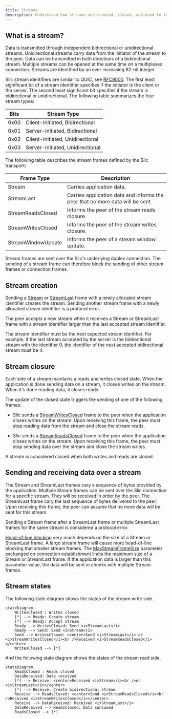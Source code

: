 ```yaml
---
title: Streams
description: Understand how streams are created, closed, and used to transmit data.
---
```


## What is a stream?

Data is transmitted through independent bidirectional or unidirectional streams. Unidirectional streams carry data from
the initiator of the stream to the peer. Data can be transmitted in both directions of a bidirectional stream. Multiple
streams can be opened at the same time on a multiplexed connection. Streams are identified by an ever increasing 62-bit
integer.

Slic stream identifiers are similar to QUIC, see [RFC9000][rfc9000]. The first least significant bit of a stream
identifier specifies if the initiator is the client or the server. The second least significant bit specifies if the
stream is bidirectional or unidirectional. The following table summarizes the four stream types:

| Bits | Stream Type                      |
| ---- | -------------------------------- |
| 0x00 | Client-Initiated, Bidirectional  |
| 0x01 | Server-Initiated, Bidirectional  |
| 0x02 | Client-Initiated, Unidirectional |
| 0x03 | Server-Initiated, Unidirectional |

The following table describes the stream frames defined by the Slic transport:

| Frame Type         | Description                                                                   |
| ------------------ | ----------------------------------------------------------------------------- |
| Stream             | Carries application data.                                                     |
| StreamLast         | Carries application data and informs the peer that no more data will be sent. |
| StreamReadsClosed  | Informs the peer of the stream reads closure.                                 |
| StreamWritesClosed | Informs the peer of the stream writes closure.                                |
| StreamWindowUpdate | Informs the peer of a stream window update.                                   |

Stream frames are sent over the Slic's underlying duplex connection. The sending of a stream frame can therefore block
the sending of other stream frames or connection frames.

## Stream creation

Sending a [Stream][stream-frame] or [StreamLast][stream-last-frame] frame with a newly allocated stream identifier
creates the stream. Sending another stream frame with a newly allocated stream identifier is a protocol error.

The peer accepts a new stream when it receives a Stream or StreamLast frame with a stream identifier larger than the
last accepted stream identifier.

The stream identifier must be the next expected stream identifier. For example, if the last stream accepted by the
server is the bidirectional stream with the identifier 0, the identifier of the next accepted bidirectional stream must
be 4.

## Stream closure

Each side of a stream maintains a reads and writes closed state. When the application is done sending data on a stream,
it closes writes on the stream. When it's done reading data, it closes reads.

The update of the closed state triggers the sending of one of the following frames:

- Slic sends a [StreamWritesClosed][stream-writes-closed-frame] frame to the peer when the application closes writes on
  the stream. Upon receiving this frame, the peer must stop reading data from the stream and close the stream reads.

- Slic sends a [StreamReadsClosed][stream-reads-closed-frame] frame to the peer when the application closes writes on
  the stream. Upon receiving this frame, the peer must stop sending data over the stream and close the stream writes.

A stream is considered closed when both writes and reads are closed.

## Sending and receiving data over a stream

The Stream and StreamLast frames cary a sequence of bytes provided by the application. Multiple Stream frames can be
sent over the Slic connection for a specific stream. They will be received in order by the peer. The StreamLast frame
cary the last sequence of bytes delivered to the peer. Upon receiving this frame, the peer can assume that no more data
will be sent for this stream.

Sending a Stream frame after a StreamLast frame or multiple StreamLast frames for the same stream is considered a
protocol error.

[Head-of-line blocking][hol] very much depends on the size of a Stream or StreamLast frame. A large stream frame will
cause more head-of-line blocking that smaller stream frames. The [MaxStreamFrameSize][connection-parameters] parameter
exchanged on connection establishment limits the maximum size of a Stream or StreamLast frame. If the application data
is larger than this parameter value, the data will be sent in chunks with multiple Stream frames.

## Stream states

The following state diagram shows the states of the stream write side.

```mermaid
stateDiagram
    WritesClosed : Writes closed
    [*] --> Ready: Create stream
    [*] --> Ready: Accept stream
    Ready --> WritesClosed: Send <i>StreamLast</i>
    Ready --> Send: Send <i>Stream</i>
    Send --> WritesClosed: <center>Send <i>StreamLast</i> or <i>StreamWritesClosed</i><br />Received <i>StreamReadsClosed</i></center>
    WritesClosed --> [*]
```

And the following state diagram shows the states of the stream read side.

```mermaid
stateDiagram
    ReadsClosed : Reads closed
    DataReceived: Data received
    [*] --> Receive: <center>Received <i>Stream</i><br />or <i>StreamLast</i></center>
    [*] --> Receive: Create bidirectional stream
    Receive --> ReadsClosed: <center>Send <i>StreamReadsClosed</i><br />Received <i>StreamWritesClosed</i></center>
    Receive --> DataReceived: Received <i>StreamLast</i>
    DataReceived --> ReadsClosed: Data consumed
    ReadsClosed --> [*]
```

[rfc9000]: https://www.rfc-editor.org/rfc/rfc9000.html#name-stream-types-and-identifier
[hol]: https://en.wikipedia.org/wiki/Head-of-line_blocking
[connection-parameters]: connection-establishment#connection-establishment-parameters
[stream-frame]: protocol-frames#stream-and-streamlast-frames
[stream-last-frame]: protocol-frames#stream-and-streamlast-frames
[stream-reads-closed-frame]: protocol-frames#streamreadsclosed-and-streamwritesclosed-frames
[stream-writes-closed-frame]: protocol-frames#streamreadsclosed-and-streamwritesclosed-frames
[stream-window-update-frame]: protocol-frames#streamwindowupdate-frame
